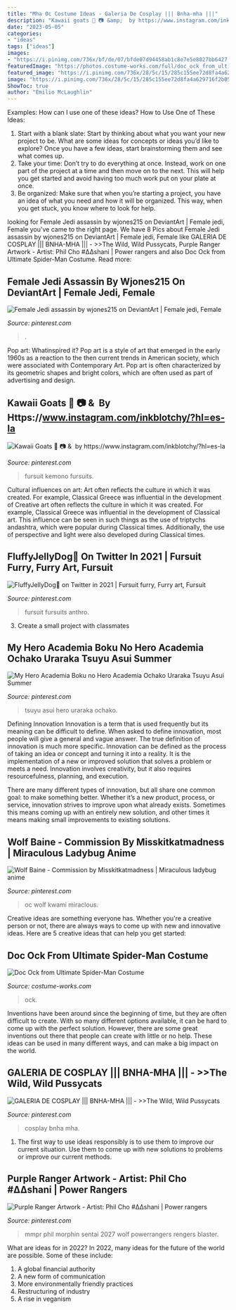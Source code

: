 ```yaml
---
title: "Mha Oc Costume Ideas - Galeria De Cosplay ||| Bnha-mha |||"
description: "Kawaii goats 🐐 📷 &amp; ️ by https://www.instagram.com/inkblotchy/?hl=es-la"
date: "2023-05-05"
categories:
- "ideas"
tags: ["ideas"]
images:
- "https://i.pinimg.com/736x/bf/de/07/bfde07d94458ab1c8e7e5e8027bb6427.jpg"
featuredImage: "https://photos.costume-works.com/full/doc_ock_from_ultimate_spider-man.jpg"
featured_image: "https://i.pinimg.com/736x/28/5c/15/285c155ee72d8fa4a629716f2b0508e2.jpg"
image: "https://i.pinimg.com/736x/28/5c/15/285c155ee72d8fa4a629716f2b0508e2.jpg"
ShowToc: true
author: "Emilio McLaughlin"
---
```



Examples: How can I use one of these ideas?
How to Use One of These Ideas: 
1. Start with a blank slate: Start by thinking about what you want your new project to be. What are some ideas for concepts or ideas you’d like to explore? Once you have a few ideas, start brainstorming them and see what comes up. 
2. Take your time: Don’t try to do everything at once. Instead, work on one part of the project at a time and then move on to the next. This will help you get started and avoid having too much work put on your plate at once. 
3. Be organized: Make sure that when you’re starting a project, you have an idea of what you need and how it will be organized. This way, when you get stuck, you know where to look for help. 

	

		
looking for Female Jedi assassin by wjones215 on DeviantArt | Female jedi, Female you've came to the right page. We have 8 Pics about Female Jedi assassin by wjones215 on DeviantArt | Female jedi, Female like GALERIA DE COSPLAY ||| BNHA-MHA ||| - &gt;&gt;The Wild, Wild Pussycats, Purple Ranger Artwork - Artist: Phil Cho #∆∆shani | Power rangers and also Doc Ock from Ultimate Spider-Man Costume. Read more:
		
    
## Female Jedi Assassin By Wjones215 On DeviantArt | Female Jedi, Female

<img loading=lazy src="https://i.pinimg.com/736x/bf/de/07/bfde07d94458ab1c8e7e5e8027bb6427.jpg" onerror="this.onerror=null;this.src='https://tse1.mm.bing.net/th?id=OIP.4bvXhLshRADTzVgV9V_ZzwAAAA&amp;pid=15.1';" alt="Female Jedi assassin by wjones215 on DeviantArt | Female jedi, Female">

_Source: pinterest.com_

>. 

	

Pop art: Whatinspired it?
Pop art is a style of art that emerged in the early 1960s as a reaction to the then current trends in American society, which were associated with Contemporary Art. Pop art is often characterized by its geometric shapes and bright colors, which are often used as part of advertising and design.

    
## Kawaii Goats 🐐 📷 &amp; ️ By Https://www.instagram.com/inkblotchy/?hl=es-la

<img loading=lazy src="https://i.pinimg.com/736x/73/bb/5f/73bb5f45ae62af8b2de1f7a3f610cf1d.jpg" onerror="this.onerror=null;this.src='https://tse3.mm.bing.net/th?id=OIP.WagTeMEbXMEtLy4eynkADQHaLJ&amp;pid=15.1';" alt="Kawaii Goats 🐐 📷 &amp; ️ by https://www.instagram.com/inkblotchy/?hl=es-la">

_Source: pinterest.com_

>fursuit kemono fursuits. 

	

Cultural influences on art: Art often reflects the culture in which it was created. For example, Classical Greece was influential in the development of
Creative art often reflects the culture in which it was created. For example, Classical Greece was influential in the development of Classical art. This influence can be seen in such things as the use of triptychs andashtra, which were popular during Classical times. Additionally, the use of perspective and light were also developed during Classical times.

    
## FluffyJellyDog🐶 On Twitter In 2021 | Fursuit Furry, Furry Art, Fursuit

<img loading=lazy src="https://i.pinimg.com/736x/28/5c/15/285c155ee72d8fa4a629716f2b0508e2.jpg" onerror="this.onerror=null;this.src='https://tse4.mm.bing.net/th?id=OIP.th-rIToDLlOOabH2yE35jAHaHa&amp;pid=15.1';" alt="FluffyJellyDog🐶 on Twitter in 2021 | Fursuit furry, Furry art, Fursuit">

_Source: pinterest.com_

>fursuit fursuits anthro. 

	

3. Create a small project with classmates

    
## My Hero Academia Boku No Hero Academia Ochako Uraraka Tsuyu Asui Summer

<img loading=lazy src="https://i.pinimg.com/736x/2c/f4/d8/2cf4d81f772b993a0730c3192b92e682.jpg" onerror="this.onerror=null;this.src='https://tse1.mm.bing.net/th?id=OIP.ZP9i_c7Bde1fyPBp5q-9OwAAAA&amp;pid=15.1';" alt="My Hero Academia Boku no Hero Academia Ochako Uraraka Tsuyu Asui Summer">

_Source: pinterest.com_

>tsuyu asui hero uraraka ochako. 

	

Defining Innovation
Innovation is a term that is used frequently but its meaning can be difficult to define. When asked to define innovation, most people will give a general and vague answer. The true definition of innovation is much more specific.
Innovation can be defined as the process of taking an idea or concept and turning it into a reality. It is the implementation of a new or improved solution that solves a problem or meets a need. Innovation involves creativity, but it also requires resourcefulness, planning, and execution.

There are many different types of innovation, but all share one common goal: to make something better. Whether it’s a new product, process, or service, innovation strives to improve upon what already exists. Sometimes this means coming up with an entirely new solution, and other times it means making small improvements to existing solutions.

    
## Wolf Baine - Commission By Misskitkatmadness | Miraculous Ladybug Anime

<img loading=lazy src="https://i.pinimg.com/736x/84/49/9a/84499adf7dc351b3a1f6f9e7467eb518.jpg" onerror="this.onerror=null;this.src='https://tse2.mm.bing.net/th?id=OIP.xg8NllwmAiLzoO5pDgHzygHaOQ&amp;pid=15.1';" alt="Wolf Baine - Commission by Misskitkatmadness | Miraculous ladybug anime">

_Source: pinterest.com_

>oc wolf kwami miraclous. 

	

Creative ideas are something everyone has. Whether you're a creative person or not, there are always ways to come up with new and innovative ideas. Here are 5 creative ideas that can help you get started: 

    
## Doc Ock From Ultimate Spider-Man Costume

<img loading=lazy src="https://photos.costume-works.com/full/doc_ock_from_ultimate_spider-man.jpg" onerror="this.onerror=null;this.src='https://tse3.mm.bing.net/th?id=OIP.k35b-uIKq3cHtvsv2WybGAAAAA&amp;pid=15.1';" alt="Doc Ock from Ultimate Spider-Man Costume">

_Source: costume-works.com_

>ock. 

	

Inventions have been around since the beginning of time, but they are often difficult to create. With so many different options available, it can be hard to come up with the perfect solution. However, there are some great inventions out there that people can create with little or no help. These ideas can be used in many different ways, and can make a big impact on the world.

    
## GALERIA DE COSPLAY ||| BNHA-MHA ||| - &gt;&gt;The Wild, Wild Pussycats

<img loading=lazy src="https://i.pinimg.com/736x/5b/95/f7/5b95f71d3337847337f1ee75150856ce.jpg" onerror="this.onerror=null;this.src='https://tse3.mm.bing.net/th?id=OIP.u2HtyRIBznQ-3YhyO-4SOgHaLH&amp;pid=15.1';" alt="GALERIA DE COSPLAY ||| BNHA-MHA ||| - &gt;&gt;The Wild, Wild Pussycats">

_Source: pinterest.com_

>cosplay bnha mha. 

	

1. The first way to use ideas responsibly is to use them to improve our current situation. Use them to come up with new solutions to problems or improve our current methods. 

    
## Purple Ranger Artwork - Artist: Phil Cho #∆∆shani | Power Rangers

<img loading=lazy src="https://i.pinimg.com/736x/00/15/07/001507bdae728415a0736cba0c72f2fd.jpg" onerror="this.onerror=null;this.src='https://tse1.mm.bing.net/th?id=OIP.--E4I-DDOWv6p5HhvZRjFgHaLc&amp;pid=15.1';" alt="Purple Ranger Artwork - Artist: Phil Cho #∆∆shani | Power rangers">

_Source: pinterest.com_

>mmpr phil morphin sentai 2027 wolf powerrangers rengers blaster. 

	

What are ideas for in 2022?
In 2022, many ideas for the future of the world are possible. Some of these include: 
1. A global financial authority 
2. A new form of communication 
3. More environmentally friendly practices 
4. Restructuring of industry 
5. A rise in veganism 

